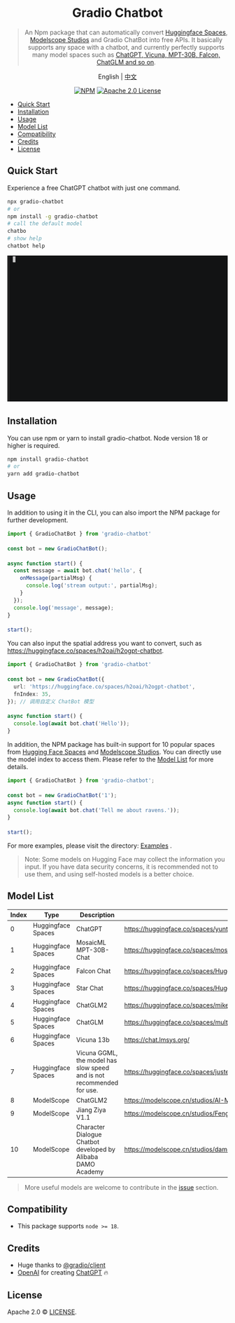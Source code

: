 <div align="center">

# Gradio Chatbot

>  An Npm package that can automatically convert [Huggingface Spaces](https://huggingface.co/spaces), [Modelscope Studios](https://www.modelscope.cn/studios) and Gradio ChatBot into free APIs. It basically supports any space with a chatbot, and currently perfectly supports many model spaces such as [ChatGPT, Vicuna, MPT-30B, Falcon, ChatGLM and so on](#model-list).

English | [中文](README_CN.md)

[![NPM](https://img.shields.io/npm/v/gradio-chatbot.svg)](https://www.npmjs.com/package/gradio-chatbot)
[![Apache 2.0 License](https://img.shields.io/github/license/saltstack/salt)](https://github.com/weaigc/gradio-chatbot/blob/main/license)
</div>

- [Quick Start](#quick-start)
- [Installation](#installation)
- [Usage](#usage)
- [Model List](#model-list)
- [Compatibility](#compatibility)
- [Credits](#credits)
- [License](#license)

## Quick Start

Experience a free ChatGPT chatbot with just one command.

```bash
npx gradio-chatbot
# or
npm install -g gradio-chatbot
# call the default model
chatbo
# show help
chatbot help
```

[![asciicast](./media/demo.gif)](https://asciinema.org/a/0ki5smP795eyXdXGlx53UDmTB)



## Installation

You can use npm or yarn to install gradio-chatbot. Node version 18 or higher is required.

```bash
npm install gradio-chatbot
# or
yarn add gradio-chatbot
```

## Usage
In addition to using it in the CLI, you can also import the NPM package for further development.
```ts
import { GradioChatBot } from 'gradio-chatbot'

const bot = new GradioChatBot();

async function start() {
  const message = await bot.chat('hello', {
    onMessage(partialMsg) {
      console.log('stream output:', partialMsg);
    }
  });
  console.log('message', message);
}

start();
```

You can also input the spatial address you want to convert, such as https://huggingface.co/spaces/h2oai/h2ogpt-chatbot.
```ts
import { GradioChatBot } from 'gradio-chatbot'

const bot = new GradioChatBot({
  url: 'https://huggingface.co/spaces/h2oai/h2ogpt-chatbot',
  fnIndex: 35,
}); // 调用自定义 ChatBot 模型

async function start() {
  console.log(await bot.chat('Hello'));
}
```

In addition, the NPM package has built-in support for 10 popular spaces from [Hugging Face Spaces](https://huggingface.co/spaces) and [Modelscope Studios](https://www.modelscope.cn/studios). You can directly use the model index to access them. Please refer to the [Model List](#model-list) for more details.
```ts
import { GradioChatBot } from 'gradio-chatbot';

const bot = new GradioChatBot('1');
async function start() {
  console.log(await bot.chat('Tell me about ravens.'));
}

start();
```

For more examples, please visit the directory: [Examples](./examples/) .

> Note: Some models on Hugging Face may collect the information you input. If you have data security concerns, it is recommended not to use them, and using self-hosted models is a better choice.

## Model List

Index | Type | Description | Model
-----|-----|------|-------
0 | Huggingface Spaces | ChatGPT | https://huggingface.co/spaces/yuntian-deng/ChatGPT
1 | Huggingface Spaces | MosaicML MPT-30B-Chat | https://huggingface.co/spaces/mosaicml/mpt-30b-chat
2 | Huggingface Spaces | Falcon Chat | https://huggingface.co/spaces/HuggingFaceH4/falcon-chat
3 | Huggingface Spaces | Star Chat | https://huggingface.co/spaces/HuggingFaceH4/starchat-playground
4 | Huggingface Spaces | ChatGLM2 | https://huggingface.co/spaces/mikeee/chatglm2-6b-4bit
5 | Huggingface Spaces | ChatGLM | https://huggingface.co/spaces/multimodalart/ChatGLM-6B
6 | Huggingface Spaces | Vicuna 13b | https://chat.lmsys.org/
7 | Huggingface Spaces | Vicuna GGML, the model has slow speed and is not recommended for use. | https://huggingface.co/spaces/justest/vicuna-ggml
8 | ModelScope | ChatGLM2 | https://modelscope.cn/studios/AI-ModelScope/ChatGLM6B-unofficial/summary
9 | ModelScope | Jiang Ziya V1.1 | https://modelscope.cn/studios/Fengshenbang/Ziya_LLaMA_13B_v1_online/summary
10 | ModelScope | Character Dialogue Chatbot developed by Alibaba DAMO Academy | https://modelscope.cn/studios/damo/role_play_chat/summary

> More useful models are welcome to contribute in the [issue](https://github.com/weaigc/gradio-chatbot/issues) section. 


## Compatibility

- This package supports `node >= 18`.

## Credits

- Huge thanks to [@gradio/client](https://github.com/gradio-app/gradio/tree/main/client/js)
- [OpenAI](https://openai.com) for creating [ChatGPT](https://openai.com/blog/chatgpt/) 🔥


## License

Apache 2.0 © [LICENSE](https://github.com/weaigc/gradio-chatbot/blob/main/LICENSE).
